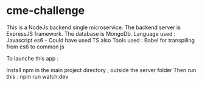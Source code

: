 # cme-challenge
This is a NodeJs backend single microservice.
The backend server is ExpressJS framework.
The database is MongoDb.
Language used : Javascript es6 - Could have used TS also
Tools used : Babel for transpiling from es6 to common js

To launche this app : 

Install npm in the main project directory , outside the server folder
Then run this : npm run watch:dev 

